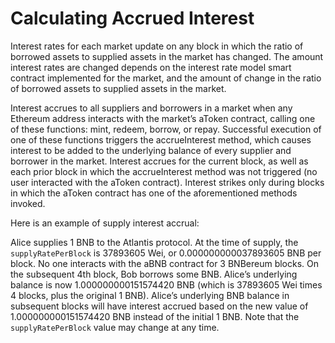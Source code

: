 # Calculating Accrued Interest

Interest rates for each market update on any block in which the ratio of borrowed assets to supplied assets in the market has changed. The amount interest rates are changed depends on the interest rate model smart contract implemented for the market, and the amount of change in the ratio of borrowed assets to supplied assets in the market.


Interest accrues to all suppliers and borrowers in a market when any Ethereum address interacts with the market’s aToken contract, calling one of these functions: mint, redeem, borrow, or repay. Successful execution of one of these functions triggers the accrueInterest method, which causes interest to be added to the underlying balance of every supplier and borrower in the market. Interest accrues for the current block, as well as each prior block in which the accrueInterest method was not triggered \(no user interacted with the aToken contract\). Interest strikes only during blocks in which the aToken contract has one of the aforementioned methods invoked.

Here is an example of supply interest accrual:

Alice supplies 1 BNB to the Atlantis protocol. At the time of supply, the `supplyRatePerBlock` is 37893605 Wei, or 0.000000000037893605 BNB per block. No one interacts with the aBNB contract for 3 BNBereum blocks. On the subsequent 4th block, Bob borrows some BNB. Alice’s underlying balance is now 1.000000000151574420 BNB \(which is 37893605 Wei times 4 blocks, plus the original 1 BNB\). Alice’s underlying BNB balance in subsequent blocks will have interest accrued based on the new value of 1.000000000151574420 BNB instead of the initial 1 BNB. Note that the `supplyRatePerBlock` value may change at any time.

